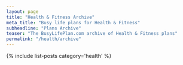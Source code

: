 ```yaml
---
layout: page
title: "Health & Fitness Archive"
meta_title: "Busy life plans for Health & Fitness"
subheadline: "Plans Archive"
teaser: "The BusyLifePlan.com archive of Health & Fitness plans"
permalink: "/health/archive"
---
```

{% include list-posts category='health' %}
